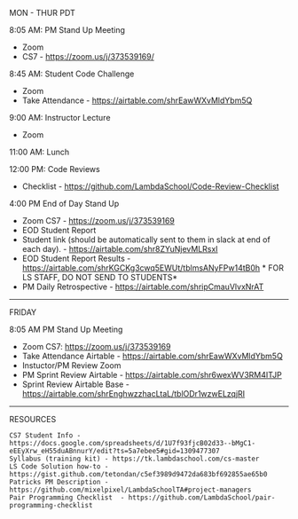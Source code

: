 MON - THUR PDT			

8:05 AM: PM Stand Up Meeting
- Zoom
- CS7 - https://zoom.us/j/373539169/

8:45 AM: Student Code Challenge	
- Zoom
- Take Attendance - https://airtable.com/shrEawWXvMldYbm5Q
	
9:00 AM: Instructor Lecture
- Zoom

11:00 AM: Lunch		
	
12:00 PM: Code Reviews
- Checklist - https://github.com/LambdaSchool/Code-Review-Checklist

4:00 PM	End of Day Stand Up
- Zoom	CS7 - https://zoom.us/j/373539169
- EOD Student Report
- Student link (should be automatically sent to them in slack at end of each day). - https://airtable.com/shr8ZYuNjevMLRsxI
- EOD Student Report Results - https://airtable.com/shrKGCKg3cwq5EWUt/tblmsANyFPw14tB0h	* FOR LS STAFF, DO NOT SEND TO STUDENTS*
- PM Daily Retrospective - https://airtable.com/shripCmauVlvxNrAT

-----


FRIDAY			
			
8:05 AM	PM Stand Up Meeting
- Zoom CS7: https://zoom.us/j/373539169
- Take Attendance	Airtable - https://airtable.com/shrEawWXvMldYbm5Q
- Instuctor/PM Review	Zoom
- PM Sprint Review	Airtable - https://airtable.com/shr6wexWV3RM4ITJP
- Sprint Review Airtable Base	- https://airtable.com/shrEnghwzzhacLtaL/tblODr1wzwELzqjRI

-----
RESOURCES			
			
	CS7 Student Info - https://docs.google.com/spreadsheets/d/1U7f93fjcB02d33--bMgC1-eEEyXrw_eH55duABnnurY/edit?ts=5a7ebee5#gid=1309477307
	Syllabus (training kit)	- https://tk.lambdaschool.com/cs-master	
	LS Code Solution how-to	- https://gist.github.com/tetondan/c5ef3989d9472da683bf692855ae65b0	
	Patricks PM Description	- https://github.com/mixelpixel/LambdaSchoolTA#project-managers	
	Pair Programming Checklist	- https://github.com/LambdaSchool/pair-programming-checklist	

